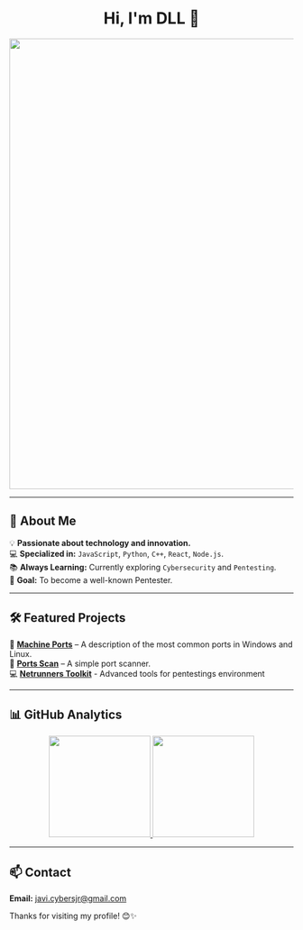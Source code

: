 <div align="center">
  <h1>Hi, I'm DLL 👋</h1>
  
  <img src="https://user-images.githubusercontent.com/74038190/225813708-98b745f2-7d22-48cf-9150-083f1b00d6c9.gif" width="800px">
  
</div>

---

## 🚀 About Me  

💡 **Passionate about technology and innovation.**  
💻 **Specialized in:** `JavaScript`, `Python`, `C++`, `React`, `Node.js`.  
📚 **Always Learning:** Currently exploring `Cybersecurity` and `Pentesting`.  
🎯 **Goal:** To become a well-known Pentester.  

---

## 🛠️ Featured Projects  

🌟 **[Machine Ports](https://github.com/DLL00P/Machine-Ports)** – A description of the most common ports in Windows and Linux.  
🚀 **[Ports Scan](https://github.com/DDL00P/Ports-scan)** – A simple port scanner.  
💻 **[Netrunners Toolkit](https://netrunners.in)** - Advanced tools for pentestings environment

---

## 📊 GitHub Analytics  

<p align="center">
  <a href="https://github.com/DDL00P">
    <img height="180em" src="https://github-readme-stats.vercel.app/api?username=DLL00P&show_icons=true&theme=algolia&include_all_commits=true&count_private=true"/>
    <img height="180em" src="https://github-readme-stats.vercel.app/api/top-langs/?username=DLL00P&layout=compact&langs_count=8&theme=algolia"/>
  </a>
</p>

---

## 📫 Contact  
**Email:** [javi.cybersjr@gmail.com](mailto:javi.cybersjr@gmail.com)  

Thanks for visiting my profile! 😊✨  
